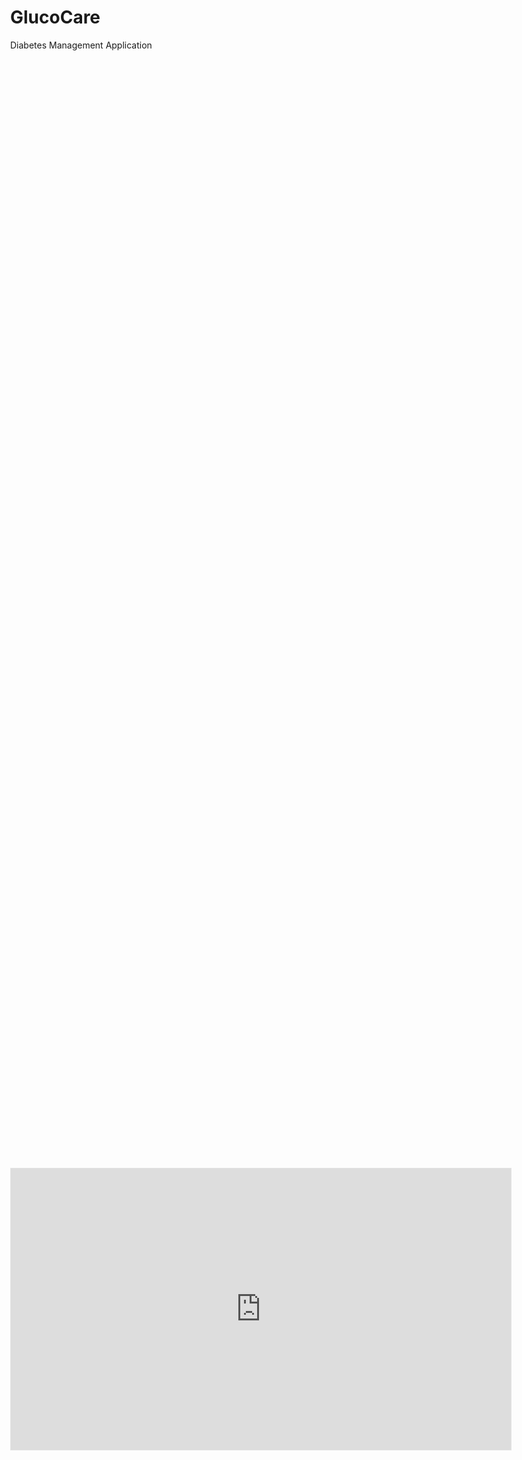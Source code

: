 # GlucoCare
Diabetes Management Application

<!doctype html>
<html lang="en">
<head>
  <meta charset="utf-8" />
  <meta name="viewport" content="width=device-width,initial-scale=1" />
  <!-- If you set a CSP, allow Figma’s embed domains -->
  <meta http-equiv="Content-Security-Policy"
        content="default-src 'self';
                 frame-src https://embed.figma.com https://www.figma.com https://*.figma.com https://*.figma.net;
                 script-src 'self' https://*.figma.com https://*.figma.net;
                 style-src 'self' 'unsafe-inline';">
  <title>Figma Prototype</title>
  <style>html,body{height:100%;margin:0} .wrap{height:100%;display:grid;place-items:center}</style>
</head>
<body>
  <div class="wrap">
    <iframe
      style="border: 1px solid rgba(0,0,0,.1);"
      width="800"
      height="450"
      src="https://embed.figma.com/proto/fp31nzVarWBfVf5cnIFnJ9/Wireframing?node-id=92-141&scaling=scale-down&content-scaling=fixed&page-id=0%3A1&starting-point-node-id=92%3A141&embed-host=share"
      allowfullscreen>
    </iframe>
  </div>
</body>
</html>
